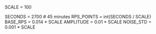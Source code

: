 SCALE = 100

SECONDS     = 2700 # 45 minutes
RPS_POINTS  = int(SECONDS / SCALE)
BASE_RPS    = 0.014 * SCALE
AMPLITUDE   = 0.01 * SCALE
NOISE_STD   = 0.001 * SCALE